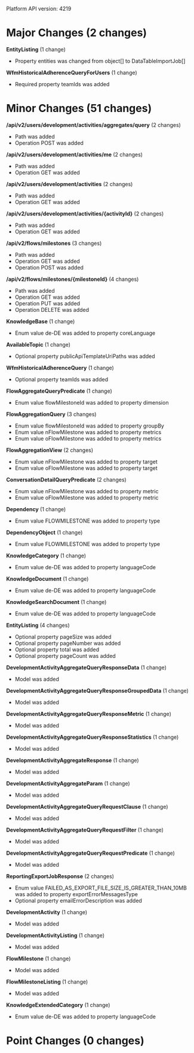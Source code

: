 Platform API version: 4219


# Major Changes (2 changes)

**EntityListing** (1 change)

* Property entities was changed from object[] to DataTableImportJob[]

**WfmHistoricalAdherenceQueryForUsers** (1 change)

* Required property teamIds was added


# Minor Changes (51 changes)

**/api/v2/users/development/activities/aggregates/query** (2 changes)

* Path was added
* Operation POST was added

**/api/v2/users/development/activities/me** (2 changes)

* Path was added
* Operation GET was added

**/api/v2/users/development/activities** (2 changes)

* Path was added
* Operation GET was added

**/api/v2/users/development/activities/{activityId}** (2 changes)

* Path was added
* Operation GET was added

**/api/v2/flows/milestones** (3 changes)

* Path was added
* Operation GET was added
* Operation POST was added

**/api/v2/flows/milestones/{milestoneId}** (4 changes)

* Path was added
* Operation GET was added
* Operation PUT was added
* Operation DELETE was added

**KnowledgeBase** (1 change)

* Enum value de-DE was added to property coreLanguage

**AvailableTopic** (1 change)

* Optional property publicApiTemplateUriPaths was added

**WfmHistoricalAdherenceQuery** (1 change)

* Optional property teamIds was added

**FlowAggregateQueryPredicate** (1 change)

* Enum value flowMilestoneId was added to property dimension

**FlowAggregationQuery** (3 changes)

* Enum value flowMilestoneId was added to property groupBy
* Enum value nFlowMilestone was added to property metrics
* Enum value oFlowMilestone was added to property metrics

**FlowAggregationView** (2 changes)

* Enum value nFlowMilestone was added to property target
* Enum value oFlowMilestone was added to property target

**ConversationDetailQueryPredicate** (2 changes)

* Enum value nFlowMilestone was added to property metric
* Enum value oFlowMilestone was added to property metric

**Dependency** (1 change)

* Enum value FLOWMILESTONE was added to property type

**DependencyObject** (1 change)

* Enum value FLOWMILESTONE was added to property type

**KnowledgeCategory** (1 change)

* Enum value de-DE was added to property languageCode

**KnowledgeDocument** (1 change)

* Enum value de-DE was added to property languageCode

**KnowledgeSearchDocument** (1 change)

* Enum value de-DE was added to property languageCode

**EntityListing** (4 changes)

* Optional property pageSize was added
* Optional property pageNumber was added
* Optional property total was added
* Optional property pageCount was added

**DevelopmentActivityAggregateQueryResponseData** (1 change)

* Model was added

**DevelopmentActivityAggregateQueryResponseGroupedData** (1 change)

* Model was added

**DevelopmentActivityAggregateQueryResponseMetric** (1 change)

* Model was added

**DevelopmentActivityAggregateQueryResponseStatistics** (1 change)

* Model was added

**DevelopmentActivityAggregateResponse** (1 change)

* Model was added

**DevelopmentActivityAggregateParam** (1 change)

* Model was added

**DevelopmentActivityAggregateQueryRequestClause** (1 change)

* Model was added

**DevelopmentActivityAggregateQueryRequestFilter** (1 change)

* Model was added

**DevelopmentActivityAggregateQueryRequestPredicate** (1 change)

* Model was added

**ReportingExportJobResponse** (2 changes)

* Enum value FAILED_AS_EXPORT_FILE_SIZE_IS_GREATER_THAN_10MB was added to property exportErrorMessagesType
* Optional property emailErrorDescription was added

**DevelopmentActivity** (1 change)

* Model was added

**DevelopmentActivityListing** (1 change)

* Model was added

**FlowMilestone** (1 change)

* Model was added

**FlowMilestoneListing** (1 change)

* Model was added

**KnowledgeExtendedCategory** (1 change)

* Enum value de-DE was added to property languageCode


# Point Changes (0 changes)

